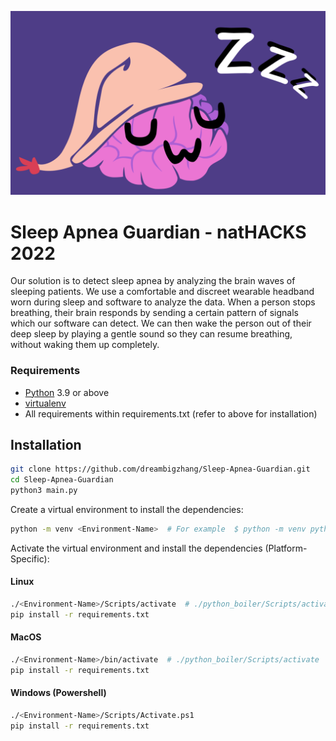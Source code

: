 ![logo](res/logo3.png)


# Sleep Apnea Guardian - natHACKS 2022

Our solution is to detect sleep apnea by analyzing the brain waves of sleeping patients. We use a comfortable and discreet wearable headband worn during sleep and software to analyze the data. When a person stops breathing, their brain responds by sending a certain pattern of signals which our software can detect. We can then wake the person out of their deep sleep by playing a gentle sound so they can resume breathing, without waking them up completely. 


### Requirements
- [Python](https://www.python.org/downloads/) 3.9 or above
- [virtualenv](https://docs.python.org/3/library/venv.html)
- All requirements within requirements.txt (refer to above for installation)

## Installation
```sh
git clone https://github.com/dreambigzhang/Sleep-Apnea-Guardian.git
cd Sleep-Apnea-Guardian
python3 main.py
```



Create a virtual environment to install the dependencies:
```sh
python -m venv <Environment-Name>  # For example  $ python -m venv python_boiler
```

Activate the virtual environment and install the dependencies (Platform-Specific):
#### Linux 
```sh
./<Environment-Name>/Scripts/activate  # ./python_boiler/Scripts/activate
pip install -r requirements.txt
```
#### MacOS 
```sh
./<Environment-Name>/bin/activate  # ./python_boiler/Scripts/activate
pip install -r requirements.txt
```
#### Windows (Powershell)
```sh
./<Environment-Name>/Scripts/Activate.ps1
pip install -r requirements.txt
```
